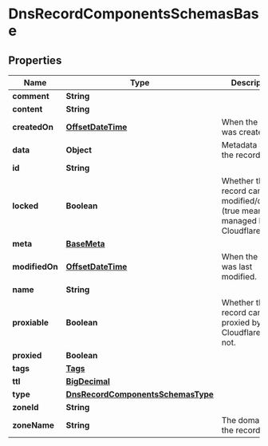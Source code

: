 # DnsRecordComponentsSchemasBase

## Properties
Name | Type | Description | Notes
------------ | ------------- | ------------- | -------------
**comment** | **String** |  |  [optional]
**content** | **String** |  |  [optional]
**createdOn** | [**OffsetDateTime**](OffsetDateTime.md) | When the record was created. |  [optional]
**data** | **Object** | Metadata about the record. |  [optional]
**id** | **String** |  |  [optional]
**locked** | **Boolean** | Whether this record can be modified/deleted (true means it&#x27;s managed by Cloudflare). |  [optional]
**meta** | [**BaseMeta**](BaseMeta.md) |  |  [optional]
**modifiedOn** | [**OffsetDateTime**](OffsetDateTime.md) | When the record was last modified. |  [optional]
**name** | **String** |  |  [optional]
**proxiable** | **Boolean** | Whether the record can be proxied by Cloudflare or not. |  [optional]
**proxied** | **Boolean** |  |  [optional]
**tags** | [**Tags**](Tags.md) |  |  [optional]
**ttl** | [**BigDecimal**](BigDecimal.md) |  |  [optional]
**type** | [**DnsRecordComponentsSchemasType**](DnsRecordComponentsSchemasType.md) |  |  [optional]
**zoneId** | **String** |  |  [optional]
**zoneName** | **String** | The domain of the record. |  [optional]

